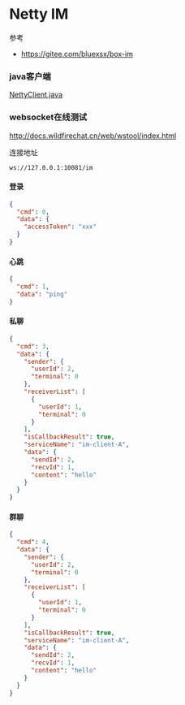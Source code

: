 # Netty IM

参考

- https://gitee.com/bluexsx/box-im

### java客户端

[NettyClient.java](netty-client/src/test/java/com/zhengqing/demo/netty/NettyClient.java)

### websocket在线测试

http://docs.wildfirechat.cn/web/wstool/index.html

连接地址

```
ws://127.0.0.1:10081/im
```

#### 登录

```json
{
  "cmd": 0,
  "data": {
    "accessToken": "xxx"
  }
}
```

#### 心跳

```json
{
  "cmd": 1,
  "data": "ping"
}
```

#### 私聊

```json
{
  "cmd": 3,
  "data": {
    "sender": {
      "userId": 2,
      "terminal": 0
    },
    "receiverList": [
      {
        "userId": 1,
        "terminal": 0
      }
    ],
    "isCallbackResult": true,
    "serviceName": "im-client-A",
    "data": {
      "sendId": 2,
      "recvId": 1,
      "content": "hello"
    }
  }
}
```

#### 群聊

```json
{
  "cmd": 4,
  "data": {
    "sender": {
      "userId": 2,
      "terminal": 0
    },
    "receiverList": [
      {
        "userId": 1,
        "terminal": 0
      }
    ],
    "isCallbackResult": true,
    "serviceName": "im-client-A",
    "data": {
      "sendId": 2,
      "recvId": 1,
      "content": "hello"
    }
  }
}
```